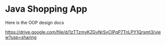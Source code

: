 # Java Shopping App

Here is the OOP design docs

https://drive.google.com/file/d/1zTTzmyKZGvNrSvCIPqP7TnLPY1Qrsmt3/view?usp=sharing
